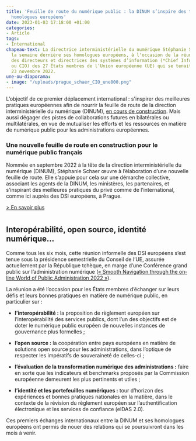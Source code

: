 ```yaml
---
title: 'Feuille de route du numérique public : la DINUM s’inspire des travaux de ses
  homologues européens'
date: 2023-01-03 17:18:00 +01:00
categories:
- Article
tags:
- International
chapeau-text: La directrice interministérielle du numérique Stéphanie Schaer a rencontré
  la semaine dernière ses homologues européens, à l'occasion de la réunion informelle
  des directeurs et directrices des systèmes d’information (*Chief Information Officers*
  ou CIO) des 27 États membres de l’Union européenne (UE) qui se tenait à Prague mercredi
  23 novembre 2022.
une-ou-diaporama:
- image: "/uploads/prague_schaer_CIO_une800.png"
---
```


L’objectif de ce premier déplacement international : s'inspirer des meilleures pratiques européennes afin de nourrir la feuille de route de la direction interministérielle du numérique (DINUM), [en cours de construction](/actualites/numerique-ecoresponsable-administrations-referentiel-general-ecoconception/). Mais aussi dégager des pistes de collaborations futures en bilatérales ou multilatérales, en vue de mutualiser les efforts et les ressources en matière de numérique public pour les administrations européennes.

<div class="encadre noir" style="margin-bottom:40px"><h3>Une nouvelle feuille de route en construction pour le numérique public français</h3><p>Nommée en septembre 2022 à la tête de la direction interministérielle du numérique (DINUM), Stéphanie Schaer œuvre à l’élaboration d’une nouvelle feuille de route. Elle s’appuie pour cela sur une démarche collective, associant les agents de la DINUM, les ministères, les partenaires, et s’inspirant des meilleures pratiques du privé comme de l’international, comme ici auprès des DSI européens, à Prague.</p>
<p><a href="https://france-relance.transformation.gouv.fr/" title="En savoir plus - Lien externe">> En savoir plus</a></p></div>

## Interopérabilité, open source, identité numérique…

Comme tous les six mois, cette réunion informelle des DSI européens s’est tenue sous la présidence semestrielle du Conseil de l’UE, assurée actuellement par la République tchèque, en marge d’une Conférence grand public sur l’administration numérique (<span lang="en"><a href="https://snsu.cz/en/" title="« Smooth Navigation through the online World of Public Administration 2022 » - Lien externe">« Smooth Navigation through the online World of Public Administration 2022 »</a></span>).

La réunion a été l’occasion pour les États membres d’échanger sur leurs défis et leurs bonnes pratiques en matière de numérique public, en particulier sur :

* **l’interopérabilité :** la proposition de règlement européen sur l’interopérabilité des services publics, dont l’un des objectifs est de doter le numérique public européen de nouvelles instances de gouvernance plus formelles ;

* **l’open source :** la coopération entre pays européens en matière de solutions open source pour les administrations, dans l’optique de respecter les impératifs de souveraineté de celles-ci ;

* **l’évaluation de la transformation numérique des administrations :** faire en sorte que les indicateurs et benchmarks proposés par la Commission européenne demeurent les plus pertinents et utiles ;

* **l’identité et les portefeuilles numériques :** tour d’horizon des expériences et bonnes pratiques nationales en la matière, dans le contexte de la révision du règlement européen sur l’authentification électronique et les services de confiance (eIDAS 2.0).

Ces premiers échanges internationaux entre la DINUM et ses homologues européens ont permis de nouer des relations qui se poursuivront dans les mois à venir.
